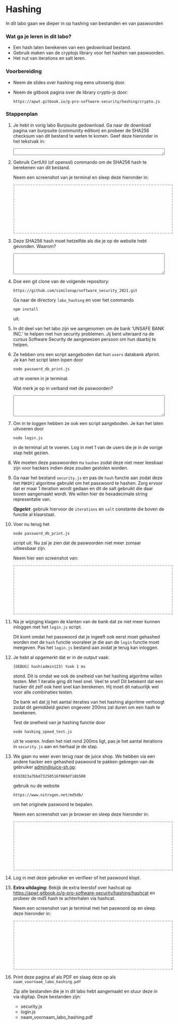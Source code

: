 <!-- 
DISCLAIMER:

!!!!

GEBRUIK NIET DIT BESTAND OM HET LABO TE MAKEN MAAR GEBRUIK DE LINK OP DIGITAP!

!!!!
-->

<style>
.holder_default {
    width:500px; 
    height:150px; 
    border: 3px dashed #ccc;
}

.hover { 
    width:400px; 
    height:150px; 
    border: 3px dashed #0c0 !important; 
}

.hidden {
    visibility: hidden;
}

.visible {
    visibility: visible;
}
</style>

<script type="application/javascript" src="https://ajax.googleapis.com/ajax/libs/jquery/2.0.2/jquery.min.js"></script>

<div id="alles">

# Hashing

In dit labo gaan we dieper in op hashing van bestanden en van paswoorden

### Wat ga je leren in dit labo?
- Een hash laten berekenen van een gedownload bestand.
- Gebruik maken van de cryptojs library voor het hashen van paswoorden.
- Het nut van iterations en salt leren.

### Voorbereiding
- Neem de slides over hashing nog eens uitvoerig door.
- Neem de gitbook pagina over de library crypto-js door:

    `https://apwt.gitbook.io/g-pro-software-security/hashing/crypto.js`

### Stappenplan

1. Je hebt in vorig labo Burpsuite gedownload. Ga naar de download pagina van burpsuite (community edition) en probeer de SHA256 checksum van dit bestand te weten te komen. Geef deze hieronder in het tekstvak in:

    <textarea style="width: 100%;" rows="1">
    </textarea>

2. Gebruik CertUtil (of openssl) commando om de SHA256 hash te berekenen van dit bestand. 

    Neem een screenshot van je terminal en sleep deze hieronder in:

    <div id="holder1" style="" class="holder_default">
          <img src="" id="holder1_image_droped"  style="max-width:80%; border: 3px dashed #7A97FC;" class=" hidden"/>
    </div>
    <script>
        $(document).ready(function() {
            addDrop('holder1')
        });
    </script>

3. Deze SHA256 hash moet hetzelfde als die je op de website hebt gevonden. Waarom?

    <textarea style="width: 100%;" rows="4">
    </textarea>

4. Doe een git clone van de volgende repository:

    ```https://github.com/similonap/software_security_2021.git```

   Ga naar de directory `labo_hashing` en voer het commando 

   ```
   npm install
   ```
   
   uit.

2. In dit deel van het labo zijn we aangenomen om de bank 'UNSAFE BANK INC.' te helpen met hun security problemen. Jij bent uiteraard na de cursus Software Security de aangewezen persoon om hun daarbij te helpen.

3. Ze hebben ons een script aangeboden dat hun ```users``` databank afprint. Je kan het script laten lopen door
    ```
    node password_db_print.js
    ```

    uit te voeren in je terminal. 

    Wat merk je op in verband met de paswoorden?

    <textarea style="width: 100%;" rows="4">
    </textarea>

4. Om in te loggen hebben ze ook een script aangeboden. Je kan het laten uitvoeren door 
    ```
    node login.js
    ```
    in de terminal uit te voeren. Log in met 1 van de users die je in de vorige stap hebt gezien.

5. We moeten deze passwoorden nu ```hashen``` zodat deze niet meer leesbaar zijn voor hackers indien deze zouden gestolen worden.

6. Ga naar het bestand ```security.js``` en pas de ```hash``` functie aan zodat deze het ```PBKDF2``` algoritme gebruikt om het passwoord te hashen. Zorg ervoor dat er maar 1 iteration wordt gedaan en dit de salt gebruikt die daar boven aangemaakt wordt. We willen hier de hexadecimale string representatie van.

    ***Opgelet***: gebruik hiervoor de ```iterations``` en ```salt``` constante die boven de functie al klaarstaat.

7. Voer nu terug het 

    ```
    node password_db_print.js
    ```

    script uit. Nu zal je zien dat de paswoorden niet meer zomaar uitleesbaar zijn.

    Neem hier een screenshot van:

    <div id="holder2" style="" class="holder_default">
          <img src="" id="holder2_image_droped"  style="max-width:80%; border: 3px dashed #7A97FC;" class=" hidden"/>
    </div>
    <script>
        $(document).ready(function() {
            addDrop('holder2')
        });
    </script>


8. Na je wijziging klagen de klanten van de bank dat ze niet meer kunnen inloggen met het ```login.js``` script.

    Dit komt omdat het passwoord dat je ingeeft ook eerst moet gehashed worden met de ```hash``` functie vooraleer je die aan de ```login``` functie moet meegeven. Pas het ```login.js``` bestand aan zodat je terug kan inloggen. 

9. Je hebt al opgemerkt dat er in de output vaak:

    ```[DEBUG] hash(admin123) took 1 ms```

    stond. Dit is omdat we ook de snelheid van het hashing algoritme willen testen. Met 1 iteratie ging dit heel snel. Veel te snel! Dit betekent dat een hacker dit zelf ook heel snel kan berekenen. Hij moet dit natuurlijk wel voor alle combinaties testen. 

    De bank wil dat jij het aantal iteraties van het hashing algoritme verhoogt zodat dit gemiddeld gezien ongeveer 200ms zal duren om een hash te berekenen. 

    Test de snelheid van je hashing functie door

    ```
    node hashing_speed_test.js
    ``` 

    uit te voeren. Indien het niet rond 200ms ligt, pas je het aantal iterations in ```security.js``` aan en herhaal je de stap. 

10. We gaan nu weer even terug naar de juice shop. We hebben via een andere hacker een gehashed paswoord te pakken gekregen van de gebruiker admin@juice-sh.op:

    `0192023a7bbd73250516f069df18b500`

    gebruik nu de website 
    
    ```https://www.nitrxgen.net/md5db/```
    
    om het originele paswoord te bepalen. 

    Neem een screenshot van je browser en sleep deze hieronder in:

    <div id="holder3" style="" class="holder_default">
          <img src="" id="holder3_image_droped"  style="max-width:80%; border: 3px dashed #7A97FC;" class=" hidden"/>
    </div>
    <script>
        $(document).ready(function() {
            addDrop('holder3')
        });
    </script>

12. Log in met deze gebruiker en verifieer of het paswoord klopt.

13. **Extra uitdaging:** Bekijk de extra leerstof over hashcat op https://apwt.gitbook.io/g-pro-software-security/hashing/hashcat en probeer de md5 hash te achterhalen via hashcat. 

    Neem een screenshot van je terminal met het paswoord op en sleep deze hieronder in:

    <div id="holder4" style="" class="holder_default">
          <img src="" id="holder4_image_droped"  style="max-width:80%; border: 3px dashed #7A97FC;" class=" hidden"/>
    </div>
    <script>
        $(document).ready(function() {
            addDrop('holder4')
        });
    </script>

11. Print deze pagina af als PDF en slaag deze op als `naam_voornaam_labo_hashing.pdf`

    Zip alle bestanden die je in dit labo hebt aangemaakt en stuur deze in via digitap. Deze bestanden zijn:
    - security.js
    - login.js
    - naam_voornaam_labo_hashing.pdf

<script>
function addDrop(id) {
    var holder = document.getElementById(id);
    holder.ondragover = function () { this.className = 'hover'; return false; };
    holder.ondrop = function (e) {
      this.className = 'hidden';
      e.preventDefault();
      var file = e.dataTransfer.files[0];
      var reader = new FileReader();
      reader.onload = function (event) {
          document.getElementById(id + '_image_droped').className='visible'
          $('#' + id + '_image_droped').attr('src', event.target.result);
      }
      reader.readAsDataURL(file);
    };
}
</script>

